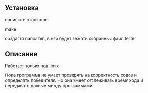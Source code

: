## Установка

напишите в консоле:

make

создастя папка bin, в ней будет лежать собранный файл tester

## Описание

Работает только под linux

Пока программа не умеет проверять на корректность ходов и определять победителя. 
Но она умеет отслеживать время хода и передавать данные между программами.



 
